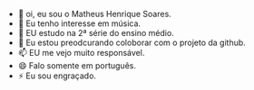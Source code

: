 - 👋 oi, eu sou o Matheus Henrique Soares.
- 👀 Eu tenho interesse em música.
- 🌱 EU estudo na 2ª série do ensino médio.
- 💞️ Eu estou preodcurando coloborar com o projeto da github.
- 📫 EU me vejo muito responsável.
- 😄 Falo somente em português.
- ⚡ Eu sou engraçado.

<!---
matheushenrique018/matheushenrique018 is a ✨ special ✨ repository because its `README.md` (this file) appears on your GitHub profile.
You can click the Preview link to take a look at your changes.
--->
